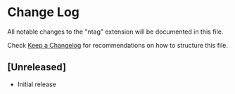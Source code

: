 # Change Log

All notable changes to the "ntag" extension will be documented in this file.

Check [Keep a Changelog](http://keepachangelog.com/) for recommendations on how to structure this file.

## [Unreleased]

- Initial release